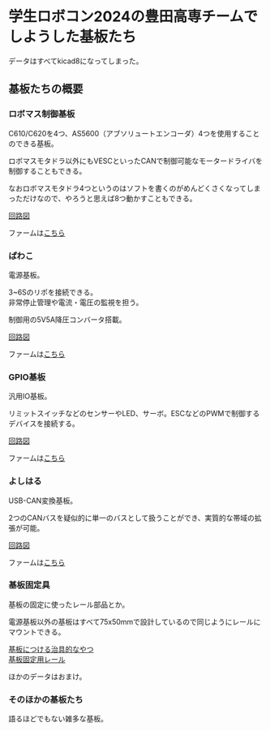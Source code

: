 # 学生ロボコン2024の豊田高専チームでしようした基板たち

データはすべてkicad8になってしまった。  

## 基板たちの概要

### ロボマス制御基板  

C610/C620を4つ、AS5600（アブソリュートエンコーダ）4つを使用することのできる基板。  

ロボマスモタドラ以外にもVESCといったCANで制御可能なモータードライバを制御することもできる。  

なおロボマスモタドラ4つというのはソフトを書くのがめんどくさくなってしまっただけなので、やろうと思えば8つ動かすこともできる。  

[回路図](ロボマス制御/ロボマス制御.pdf)  

ファームは[こちら](https://github.com/gakurobo-taro/C610_C620_controller)

### ぱわこ

電源基板。  

3~6Sのリポを接続できる。  
非常停止管理や電流・電圧の監視を担う。  

制御用の5V5A降圧コンバータ搭載。  

[回路図](ぱわこ/ぱわこ.pdf)  

ファームは[こちら](https://github.com/gakurobo-taro/PCU_Board)

### GPIO基板

汎用IO基板。  

リミットスイッチなどのセンサーやLED、サーボ。ESCなどのPWMで制御するデバイスを接続する。  

[回路図](GPIO基板/GPIO基板.pdf)

ファームは[こちら](https://github.com/gakurobo-taro/GPIO_Board)

### よしはる

USB-CAN変換基板。  

2つのCANバスを疑似的に単一のバスとして扱うことができ、実質的な帯域の拡張が可能。  

[回路図](よしはる/よしはる.pdf)  

ファームは[こちら](https://github.com/gakurobo-taro/USB-CANv2)

### 基板固定具

基板の固定に使ったレール部品とか。  

電源基板以外の基板はすべて75x50mmで設計しているので同じようにレールにマウントできる。  

[基板につける治具的なやつ](基板固定具/board_holder_75_no_through%20v2.stl)  
[基板固定用レール](基板固定具/board_rail_75_4_under%20v7.stl)

ほかのデータはおまけ。  

### そのほかの基板たち

語るほどでもない雑多な基板。  
